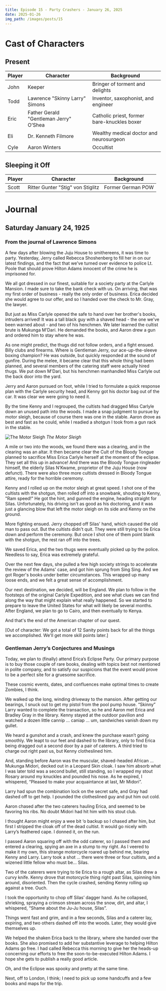 ```yaml
---
title: Episode 15 - Party Crashers - January 26, 2025
date: 2025-01-26
img_path: /images/posts/15
---
```


# Cast of Characters

## Present

| Player | Character                              | Background                                                      |
|--------|----------------------------------------|-----------------------------------------------------------------|
| John   | Keeper                                 | Bringer of torment and delights                                 |
| Todd   | Lawrence "Skinny Larry" Simons         | Inventor, saxophonist, and engineer                             |
| Eric   | Father Gerald "Gentleman Jerry" O’Shea | Catholic priest, former bare-knuckles boxer                     |
| Eli    | Dr. Kenneth Filmore                    | Wealthy medical doctor and neurosurgeon                         |
| Cyle   | Aaron Winters                          | Occultist                                                       |

## Sleeping it Off

| Player | Character                              | Background                                                      |
|--------|----------------------------------------|-----------------------------------------------------------------|
| Scott  | Ritter Gunter "Stig" von Stiglitz      | Former German POW                                               |


# Journal


## Saturday January 24, 1925


### From the journal of Lawrence Simons

A few days after blowing the Juju House to smithereens, it was time to party. Yesterday, Jerry called Rebecca Shoshenberg to fill her in on our latest findings, and the fact that we've turned over evidence to police Lt. Poole that should prove Hilton Adams innocent of the crime he is imprisoned for.

We all got dressed in our finest, suitable for a society party at the Carlyle Mansion. I made sure to take the bank check with us. On arriving, that was my first order of business - really the only order of business. Erica decided she would agree to our offer, and so I handed over the check to Mr. Gray, the lawyer.

But just as Miss Carlyle opened the safe to hand over her brother's books, intruders arrived! It was a tall black guy with a shaved head - the one we've been warned about - and two of his henchmen. We later learned the cultist brute is Mukunga M'Dari. He demanded the books, and Aaron drew a gun and ordered him to stay where he was.

As one might predict, the thugs did not follow orders, and a fight ensued. Billy clubs and firearms. Where is Gentleman Jerry, our ace-up-the-sleeve boxing champion? He was outside, but quickly responded at the sound of gunfire. During the melee, it became clear that this whole thing had been planned, and several members of the catering staff were actually hired thugs. We put down M'Dari, but his henchmen manhandled Miss Carlyle out the back door into the yard.

Jerry and Aaron pursued on foot, while I tried to formulate a quick response plan with the Carlyle security head, and Kenny got his doctor bag out of the car. It was clear we were going to need it.

By the time Kenny and I regrouped, the cultists had dragged Miss Carlyle down an unused path into the woods. I made a snap judgment to pursue by motor sleigh, because of course there was one in the stable. Aaron drove as best and fast as he could, while I readied a shotgun I took from a gun rack in the stable.


![The Motor Sleigh](motorsleigh.png)
_The Motor Sleigh_

A mile or two into the woods, we found there was a clearing, and in the clearing was an altar. It then became clear the Cult of the Bloody Tongue planned to sacrifice Miss Erica Carlyle herself at the moment of the eclipse. They set all this up in advance! And there was the Bloody Tongue ringleader himself, the elderly Silas N’Kwame, proprietor of the Juju House (now defunct). There were also three more cultists dressed in Bloody Tongue attire, ready for the horrible ceremony.

Kenny and I rolled up on the motor sleigh at great speed. I shot one of the cultists with the shotgun, then rolled off into a snowbank, shouting to Kenny, "Ram speed!" He got the hint, and gunned the engine, heading straight for Silas. Unfortunately, his driving isn't as good as his doctoring, and it was just a glancing blow that left the motor sleigh on its side and Kenny on the ground.

More fighting ensued. Jerry chopped off Silas' hand, which caused the old man to pass out. But the cultists didn't quit. They were still trying to tie Erica down and perform the ceremony. But once I shot one of them point blank with the shotgun, the rest ran off into the trees.

We saved Erica, and the two thugs were eventually picked up by the police. Needless to say, Erica was extremely grateful. 

Over the next few days, she pulled a few high society strings to accelerate the review of the Adams' case, and got him sprung from Sing Sing. And we got Roger's books under better circumstances. This wrapped up many loose ends, and we felt a great sense of accomplishment.

Our next destination, we decided, will be England. We plan to follow in the footsteps of the original Carlyle Expedition, and see what clues we can find along the way that might explain what really happened. So we started to prepare to leave the United States for what will likely be several months. After England, we plan to go to Cairo, and then eventually to Kenya. 

And that's the end of the American chapter of our quest.

[Out of character: We got a total of 12 Sanity points back for all the things we accomplished. We'll get more skill points later.]


### Gentleman Jerry’s Conjectures and Musings

Today, we plan to (finally) attend Erica’s Eclipse Party. Our primary purpose is to buy those couple of rare books, dealing with topics best not mentioned in polite company, and to satisfy our suspicions that the event would prove to be a perfect site for a gruesome sacrifice. 

These cosmic events, dates, and confluences make optimal times to create Zombies, I think.

We walked up the long, winding driveway to the mansion. After getting our bearings, I snuck out to get my pistol from the pool pump house. “Skinny” Larry wanted to complete the transaction, so he and Aaron met Erica and Bradley Gray in the library. Kenny stayed at the outdoor pavilion and watched a dozen little cannip … caniap … um, sandwiches vanish down my gullet.

We heard a gunshot and a crash, and knew the purchase wasn’t going smoothly. We leapt to our feet and dashed to the library, only to find Erica being dragged out a second door by a pair of caterers. A third tried to charge out right past us, but Kenny clotheslined him. 

And, standing before Aaron was the muscular, shaved-headed African … Mukunga Midori, decked out in a Leopard Skin cloak. I saw him absorb what I was later told was a second bullet, still standing, so I wrapped my stout Rosary around my knuckles and pounded his nose. As he expired, I whispered, “Pleased to make your acquaintance at last, Mr Midori”.

Larry had spun the combination lock on the secret safe, and Gray had dashed off to get help. I pounded the clotheslined guy and put him out cold.

Aaron chased after the two caterers hauling Erica, and seemed to be favoring his ribs. No doubt Midori had hit him with his stout club.

I thought Aaron might enjoy a wee bit ‘o backup so I chased after him, but first I stripped the cloak off of the dead cultist. It would go nicely with Larry’s feathered cape. I donned it, on the run.

I passed Aaron squaring off with the odd caterer, so I passed them and entered a clearing, spying an axe in a stump to my right. As I veered to make it my own, this strange motorcycle roared up behind me, bearing Kenny and Larry. Larry took a shot … there were three or four cultists, and a wizened little fellow who must be… Silas.

Two of the caterers were trying to tie Erica to a rough altar, as Silas drew a curvy knife. Kenny drove that motorcycle thing right past Silas, spinning him around, disoriented. Then the cycle crashed, sending Kenny rolling up against a tree. Ouch. 

I took the opportunity to chop off Silas’ dagger hand. As he collapsed, shrieking, spraying a crimson stream across the snow, dirt, and altar, I whispered, “Shame about the Ju-Ju house, Silas”. 

Things went fast and grim, and in a few seconds, Silas and a caterer lay, expiring, and two others dashed off into the woods. Later, they would give themselves up.

We helped the shaken Erica back to the library, where she handed over the books. She also promised to add her substantive leverage to helping Hilton Adams go free. I had called Rebecca this morning to give her the heads-up concerning our efforts to free the soon-to-be-executed Hilton Adams. I hope she gets to publish a really good article.

Oh, and the Eclipse was spooky and pretty at the same time.

Next, off to London, I think; I need to pick up some handcuffs and a few books and maps for the trip.



